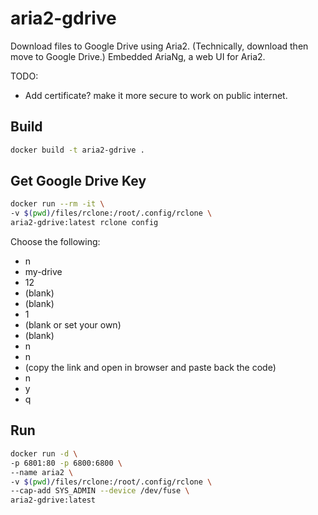 # aria2-gdrive
Download files to Google Drive using Aria2. (Technically, download then move to Google Drive.) Embedded AriaNg, a web UI for Aria2.

TODO:
- Add certificate? make it more secure to work on public internet.


## Build
```bash
docker build -t aria2-gdrive .  
```

## Get Google Drive Key
```bash
docker run --rm -it \
-v $(pwd)/files/rclone:/root/.config/rclone \
aria2-gdrive:latest rclone config
```
Choose the following:
- n
- my-drive
- 12
- (blank)
- (blank)
- 1
- (blank or set your own)
- (blank)
- n
- n
- (copy the link and open in browser and paste back the code)
- n
- y
- q

## Run
```bash
docker run -d \
-p 6801:80 -p 6800:6800 \
--name aria2 \
-v $(pwd)/files/rclone:/root/.config/rclone \
--cap-add SYS_ADMIN --device /dev/fuse \
aria2-gdrive:latest
```

